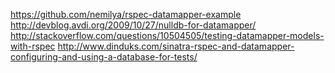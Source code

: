 https://github.com/nemilya/rspec-datamapper-example
http://devblog.avdi.org/2009/10/27/nulldb-for-datamapper/
http://stackoverflow.com/questions/10504505/testing-datamapper-models-with-rspec
http://www.dinduks.com/sinatra-rspec-and-datamapper-configuring-and-using-a-database-for-tests/

